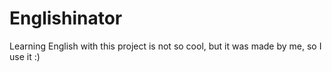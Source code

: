 # Englishinator
Learning English with this project is not so cool, but it was made by me, so I use it :)
